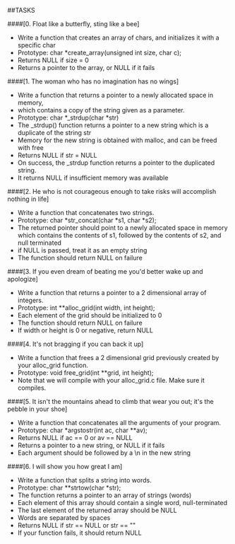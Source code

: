 ##TASKS

####[0. Float like a butterfly, sting like a bee]

- Write a function that creates an array of chars, and initializes it with a specific char
- Prototype: char *create_array(unsigned int size, char c);
- Returns NULL if size = 0
- Returns a pointer to the array, or NULL if it fails

####[1. The woman who has no imagination has no wings]
- Write a function that returns a pointer to a newly allocated space in memory,
- which contains a copy of the string given as a parameter.
- Prototype: char *_strdup(char *str)
- The _strdup() function returns a pointer to a new string which is a duplicate of the string str
- Memory for the new string is obtained with malloc, and can be freed with free
- Returns NULL if str = NULL
- On success, the _strdup function returns a pointer to the duplicated string. 
- It returns NULL if insufficient memory was available

####[2. He who is not courageous enough to take risks will accomplish nothing in life]
- Write a function that concatenates two strings.
- Prototype: char *str_concat(char *s1, char *s2);
- The returned pointer should point to a newly allocated space in memory which contains the contents of s1, followed by the contents of s2, and null terminated
- if NULL is passed, treat it as an empty string
- The function should return NULL on failure

####[3. If you even dream of beating me you'd better wake up and apologize]
- Write a function that returns a pointer to a 2 dimensional array of integers.
- Prototype: int **alloc_grid(int width, int height);
- Each element of the grid should be initialized to 0
- The function should return NULL on failure
- If width or height is 0 or negative, return NULL

####[4. It's not bragging if you can back it up]
- Write a function that frees a 2 dimensional grid previously created by your alloc_grid function.
- Prototype: void free_grid(int **grid, int height);
- Note that we will compile with your alloc_grid.c file. Make sure it compiles.

####[5. It isn't the mountains ahead to climb that wear you out; it's the pebble in your shoe]
- Write a function that concatenates all the arguments of your program.
- Prototype: char *argstostr(int ac, char **av);
- Returns NULL if ac == 0 or av == NULL
- Returns a pointer to a new string, or NULL if it fails
- Each argument should be followed by a \n in the new string

####[6. I will show you how great I am]
- Write a function that splits a string into words.
- Prototype: char **strtow(char *str);
- The function returns a pointer to an array of strings (words)
- Each element of this array should contain a single word, null-terminated
- The last element of the returned array should be NULL
- Words are separated by spaces
- Returns NULL if str == NULL or str == ""
- If your function fails, it should return NULL
